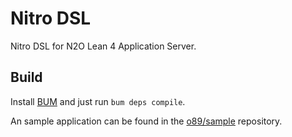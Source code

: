 # Nitro DSL

Nitro DSL for N2O Lean 4 Application Server.

## Build

Install [BUM](https://github.com/o89/bum) and just run `bum deps compile`.

An sample application can be found in the [o89/sample](https://github.com/o89/sample) repository.
